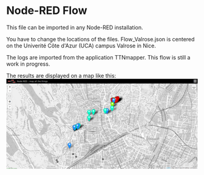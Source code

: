 # Node-RED Flow

This file can be imported in any Node-RED installation.

You have to change the locations of the files. Flow_Valrose.json is centered on the Univerité Côte d'Azur (UCA) campus Valrose in Nice.

The logs are imported from the application TTNmapper. This flow is still a work in progress.

The results are displayed on a map like this:
<img src='https://github.com/ltombak/LoRa-antenna-measurement/blob/master/Code/Node-RED/Flow_example.PNG'>
